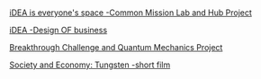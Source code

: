 #

[iDEA is everyone's space -Common Mission Lab and Hub Project](https://coda.io/@mr-maclowelll/idea)

[iDEA  -Design OF business](https://www.behance.net/gallery/214132493/iDEA-Everyones-Hub)

[Breakthrough Challenge and Quantum Mechanics Project](https://drive.google.com/drive/folders/15WUvs2NXDPKtKIxn0zOBRT2W5aGzXHvo?usp=sharing)

[Society and Economy: Tungsten -short film](https://docs.google.com/document/d/1hAdoAENF4OfJOwzpbgxsPTkBGXqGXUjtssEn6eicpUk/edit?usp=sharing)
